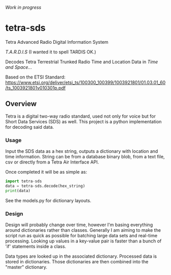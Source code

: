 *Work in progress*

# tetra-sds
Tetra Advanced Radio Digital Information System

*T.A.R.D.I.S*
(I wanted it to spell TARDIS OK.)

Decodes Tetra Terrestrial Trunked Radio Time and Location Data in *Time and Space...*

Based on the ETSI Standard:
https://www.etsi.org/deliver/etsi_ts/100300_100399/1003921801/01.03.01_60/ts_1003921801v010301p.pdf

## Overview
Tetra is a digital two-way radio standard, used not only for voice but for Short Data Services (SDS) as well. This project is a python implementation for decoding said data. 

### Usage

Input the SDS data as a hex string, outputs a dictionary with location and time information. String can be from a database binary blob, from a text file, csv or directly from a Tetra Air Interface API.

Once completed it will be as simple as:

```python
import tetra-sds
data = tetra-sds.decode(hex_string)
print(data)
```

See the models.py for dictionary layouts.


### Design

Design will probably change over time, however I'm basing everything around dictionaries rather than classes. Generally I am aiming to make the script run as quick as possible for batching large data sets and real-time processing. Looking up values in a key-value pair is faster than a bunch of 'if' statements inside a class.

Data types are looked up in the associated dictionary. Processed data is stored in dictionaries. Those dictionaries are then combined into the "master" dictionary.
